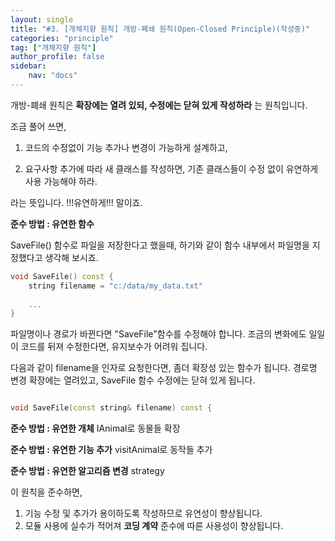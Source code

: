```yaml
---
layout: single
title: "#3. [개체지향 원칙] 개방-폐쇄 원칙(Open-Closed Principle)(작성중)"
categories: "principle"
tag: ["개체지향 원칙"]
author_profile: false
sidebar: 
    nav: "docs"
---
```


개방-폐쇄 원칙은 **확장에는 열려 있되, 수정에는 닫혀 있게 작성하라** 는 원칙입니다. 

조금 풀어 쓰면,

1. 코드의 수정없이 기능 추가나 변경이 가능하게 설계하고,

3. 요구사항 추가에 따라 새 클래스를 작성하면, 기존 클래스들이 수정 없이 유연하게 사용 가능해야 하라.

라는 뜻입니다. !!!유연하게!!! 말이죠.

**준수 방법 : 유연한 함수**

SaveFile() 함수로 파일을 저장한다고 했을때, 하기와 같이 함수 내부에서 파일명을 지정했다고 생각해 보시죠.

```cpp
void SaveFile() const {
    string filename = "c:/data/my_data.txt"
    
    ...
}
```

파일명이나 경로가 바뀐다면 "SaveFile"함수를 수정해야 합니다. 조금의 변화에도 일일이 코드를 뒤져 수정한다면, 유지보수가 어려워 집니다.

다음과 같이 filename을 인자로 요청한다면, 좀더 확장성 있는 함수가 됩니다.
경로명 변경 확장에는 열려있고, SaveFile 함수 수정에는 닫혀 있게 됩니다.

```cpp

void SaveFile(const string& filename) const {

```

**준수 방법 : 유연한 개체**
IAnimal로 동물들 확장

**준수 방법 : 유연한 기능 추가**
visitAnimal로 동작들 추가

**준수 방법 : 유연한 알고리즘 변경**
strategy

이 원칙을 준수하면,


1. 기능 수정 및 추가가 용이하도록 작성하므로 유연성이 향상됩니다.
2. 모듈 사용에 실수가 적어져 **코딩 계약** 준수에 따른 사용성이 향상됩니다.


